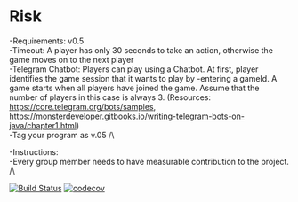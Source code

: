 # Risk

-Requirements: v0.5 \
-Timeout: A player has only 30 seconds to take an action, otherwise the game moves on to the next player \
-Telegram Chatbot: Players can play using a Chatbot. At first, player identifies the game session that it wants to play by -entering a gameId. A game starts when all players have joined the game. Assume that the number of players in this case is always 3. (Resources: https://core.telegram.org/bots/samples, https://monsterdeveloper.gitbooks.io/writing-telegram-bots-on-java/chapter1.html) \
-Tag your program as v.05 /\

-Instructions: \
-Every group member needs to have measurable contribution to the project. /\


[![Build Status](https://travis-ci.com/cmohr368/Risk.svg?branch=master)](https://travis-ci.com/cmohr368/Risk)
[![codecov](https://codecov.io/gh/Ethaninabox/Risk/branch/master/graph/badge.svg)](https://codecov.io/gh/Ethaninabox/Risk)
